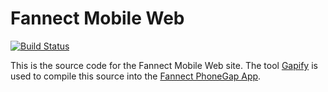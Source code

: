 # Fannect Mobile Web
[![Build Status](https://secure.travis-ci.org/Fannect/fannect-mobileweb.png?branch=master)](https://travis-ci.org/Fannect/fannect-mobileweb)

This is the source code for the Fannect Mobile Web site. The tool [Gapify](https://github.com/Fannect/gapify) is used to compile this source into the [Fannect PhoneGap App](https://github.com/Fannect/fannect-phonegap).
